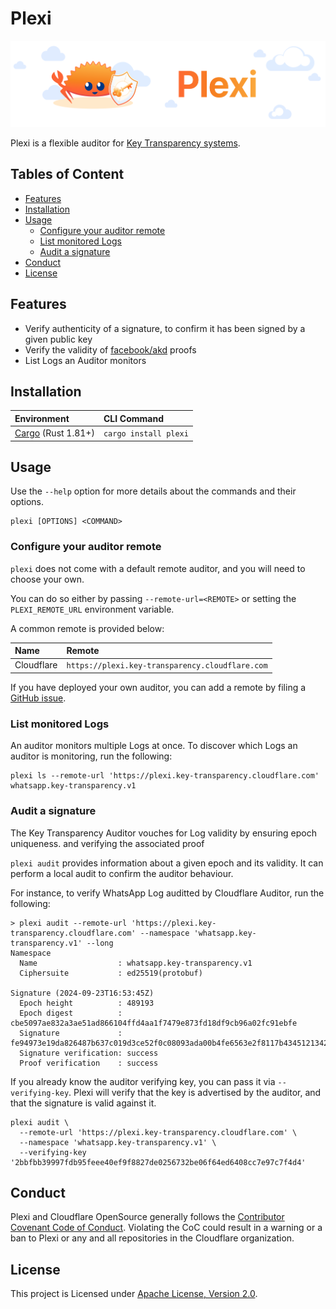 # Plexi

![Plexi banner](./docs/assets/plexi_banner.png)

Plexi is a flexible auditor for [Key Transparency systems](https://blog.cloudflare.com/key-transparency).

## Tables of Content

* [Features](#features)
* [Installation](#installation)
* [Usage](#usage)
  * [Configure your auditor remote](#configure-your-auditor-remote)
  * [List monitored Logs](#list-monitored-logs)
  * [Audit a signature](#audit-a-signature)
* [Conduct](#conduct)
* [License](#license)

## Features

* Verify authenticity of a signature, to confirm it has been signed by a given public key
* Verify the validity of [facebook/akd](https://github.com/facebook/akd) proofs
* List Logs an Auditor monitors

## Installation

| Environment                                                   | CLI Command           |
|:--------------------------------------------------------------|:----------------------|
| [Cargo](https://www.rust-lang.org/tools/install) (Rust 1.81+) | `cargo install plexi` |

## Usage

Use the `--help` option for more details about the commands and their options.

```shell
plexi [OPTIONS] <COMMAND>
```

### Configure your auditor remote

`plexi` does not come with a default remote auditor, and you will need to choose your own. 

You can do so either by passing `--remote-url=<REMOTE>` or setting the `PLEXI_REMOTE_URL` environment variable.

A common remote is provided below:

| Name       | Remote                                          |
|:-----------|:------------------------------------------------|
| Cloudflare | `https://plexi.key-transparency.cloudflare.com` |

If you have deployed your own auditor, you can add a remote by filing a [GitHub issue](https://github.com/cloudflare/plexi/issues).

### List monitored Logs

An auditor monitors multiple Logs at once. To discover which Logs an auditor is monitoring, run the following:

```shell
plexi ls --remote-url 'https://plexi.key-transparency.cloudflare.com'
whatsapp.key-transparency.v1
```

### Audit a signature

The Key Transparency Auditor vouches for Log validity by ensuring epoch uniqueness. and verifying the associated proof

`plexi audit` provides information about a given epoch and its validity. It can perform a local audit to confirm the auditor behaviour.

For instance, to verify WhatsApp Log auditted by Cloudflare Auditor, run the following:

```shell
> plexi audit --remote-url 'https://plexi.key-transparency.cloudflare.com' --namespace 'whatsapp.key-transparency.v1' --long
Namespace
  Name                	: whatsapp.key-transparency.v1
  Ciphersuite         	: ed25519(protobuf)

Signature (2024-09-23T16:53:45Z)
  Epoch height      	: 489193
  Epoch digest      	: cbe5097ae832a3ae51ad866104ffd4aa1f7479e873fd18df9cb96a02fc91ebfe
  Signature         	: fe94973e19da826487b637c019d3ce52f0c08093ada00b4fe6563e2f8117b4345121342bc33aae249be47979dfe704478e2c18aed86e674df9f934b718949c08
  Signature verification: success
  Proof verification	: success
```

If you already know the auditor verifying key, you can pass it via `--verifying-key`. Plexi will verify that the key is advertised by the auditor, and that the signature is valid against it.

```shell
plexi audit \
  --remote-url 'https://plexi.key-transparency.cloudflare.com' \
  --namespace 'whatsapp.key-transparency.v1' \
  --verifying-key '2bbfbb39997fdb95feee40ef9f8827de0256732be06f64ed6408cc7e97c7f4d4'
```

## Conduct

Plexi and Cloudflare OpenSource generally follows the [Contributor Covenant Code of Conduct](https://github.com/cloudflare/.github/blob/26b37ca2ba7ab3d91050ead9f2c0e30674d3b91e/CODE_OF_CONDUCT.md). Violating the CoC could result in a warning or a ban to Plexi or any and all repositories in the Cloudflare organization.

## License
This project is Licensed under [Apache License, Version 2.0](./LICENSE).
